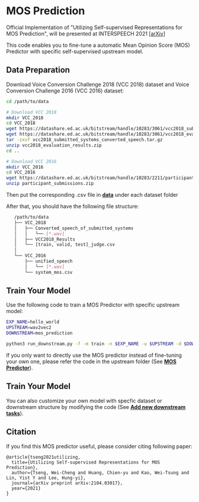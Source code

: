 # MOS Prediction

Official Implementation of "Utilizing Self-supervised Representations for MOS Prediction", will be presented at INTERSPEECH 2021 [[arXiv](https://arxiv.org/abs/2104.03017)]

This code enables you to fine-tune a automatic Mean Opinion Score (MOS) Predictor with specific self-supervised upstream model.

## Data Preparation
Download Voice Conversion Challenge 2018 (VCC 2018) dataset and Voice Conversion Challenge 2016 (VCC 2016) dataset:
```bash
cd /path/to/data

# Download VCC 2018
mkdir VCC_2018
cd VCC_2018
wget https://datashare.ed.ac.uk/bitstream/handle/10283/3061/vcc2018_submitted_systems_converted_speech.tar.gz
wget https://datashare.ed.ac.uk/bitstream/handle/10283/3061/vcc2018_evaluation_results.zip
tar -zxvf vcc2018_submitted_systems_converted_speech.tar.gz
unzip vcc2018_evaluation_results.zip
cd ..

# Download VCC 2016
mkdir VCC_2016
cd VCC_2016 
wget https://datashare.ed.ac.uk/bitstream/handle/10283/2211/participant_submissions.zip
unzip participant_submissions.zip
```
Then put the corresponding .csv file in [**data**](data) under each dataset folder

After that, you should have the following file structure:
```bash
   /path/to/data
   ├── VCC_2018
   │   ├── Converted_speech_of_submitted_systems
   │   │   └── [*.wav]
   │   ├── VCC2018_Results
   │   └── [train, valid, test]_judge.csv
   │
   └── VCC_2016
       ├── unified_speech
       │   └── [*.wav]
       └── system_mos.csv
```




## Train Your Model
Use the following code to train a MOS Predictor with specific upstream model:
```bash
EXP_NAME=hello_world
UPSTREAM=wav2vec2
DOWNSTREAM=mos_prediction

python3 run_downstream.py -f -m train -n $EXP_NAME -u $UPSTREAM -d $DOWNSTREAM
```
If you only want to directly use the MOS predictor instead of fine-tuning your own one, please refer the code in the upstream folder (See [**MOS Predictor**](../../upstream/mos_prediction)).

## Train Your Model
You can also customize your own model with specfic dataset or downstream structure by modifying the code (See [**Add new downstream tasks**](../../downstream/README.md#add-new-downstream-tasks)). 

## Citation

If you find this MOS predictor useful, please consider citing following paper:
```
@article{tseng2021utilizing,
  title={Utilizing Self-supervised Representations for MOS Prediction},
  author={Tseng, Wei-Cheng and Huang, Chien-yu and Kao, Wei-Tsung and Lin, Yist Y and Lee, Hung-yi},
  journal={arXiv preprint arXiv:2104.03017},
  year={2021}
}
```
